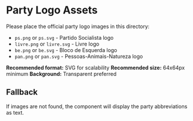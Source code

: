 # Party Logo Assets

Please place the official party logo images in this directory:

- `ps.png` or `ps.svg` - Partido Socialista logo
- `livre.png` or `livre.svg` - Livre logo  
- `be.png` or `be.svg` - Bloco de Esquerda logo
- `pan.png` or `pan.svg` - Pessoas-Animais-Natureza logo

**Recommended format:** SVG for scalability
**Recommended size:** 64x64px minimum
**Background:** Transparent preferred

## Fallback
If images are not found, the component will display the party abbreviations as text.
